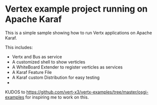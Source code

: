 # Vertex example project running on Apache Karaf

This is a simple sample showing how to run Vertx applications on Apache Karaf. 

This includes:
- Vertx and Bus as service   
- A customized shell to show verticles   
- A WhiteBoard Extender to register verticles as services   
- A Karaf Feature File   
- A Karaf custom Distribution for easy testing   
- 

KUDOS to https://github.com/vert-x3/vertx-examples/tree/master/osgi-examples for inspiring me to work on this. 
